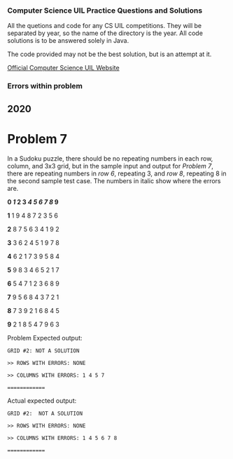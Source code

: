 ### **Computer Science UIL Practice Questions and Solutions**

All the quetions and code for any CS UIL competitions. They will be separated by year, so the name of the directory is the year. All code solutions is to be answered solely in Java.

The code provided may not be the best solution, but is an attempt at it.

[Official Computer Science UIL Website](https://www.uiltexas.org/academics/stem/computer-science)

### **Errors within problem**

## 2020

# Problem 7
In a Sudoku puzzle, there should be no repeating numbers in each row, column, and 3x3 grid, but in the sample input and output for *Problem 7*, there are repeating numbers in *row 6*, repeating 3, and *row 8*, repeating 8 in the second sample test case. The numbers in italic show where the errors are.


**0 *1* 2 3 *4* *5* *6* *7* *8* 9**

**1** 1 9 4 8 7 2 3 5 6

**2** 8 7 5 6 3 4 1 9 2

**3** 3 6 2 4 5 1 9 7 8

**4** 6 2 1 7 3 9 5 8 4

**5** 9 8 3 4 6 5 2 1 7

**6** 5 4 7 1 2 3 6 8 9

**7** 9 5 6 8 4 3 7 2 1

**8** 7 3 9 2 1 6 8 4 5

**9** 2 1 8 5 4 7 9 6 3

Problem Expected output:

`GRID #2: NOT A SOLUTION`

`>> ROWS WITH ERRORS: NONE `

`>> COLUMNS WITH ERRORS: 1 4 5 7 `

`============`

Actual expected output:

`GRID #2:  NOT A SOLUTION`

`>> ROWS WITH ERRORS: NONE`

`>> COLUMNS WITH ERRORS: 1 4 5 6 7 8`

`============`
